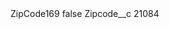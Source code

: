 <?xml version="1.0" encoding="UTF-8"?>
<CustomMetadata xmlns="http://soap.sforce.com/2006/04/metadata" xmlns:xsi="http://www.w3.org/2001/XMLSchema-instance" xmlns:xsd="http://www.w3.org/2001/XMLSchema">
    <label>ZipCode169</label>
    <protected>false</protected>
    <values>
        <field>Zipcode__c</field>
        <value xsi:type="xsd:string">21084</value>
    </values>
</CustomMetadata>
